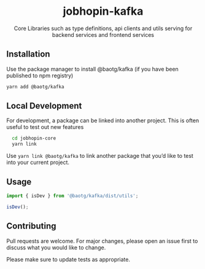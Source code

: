 <div align="center">
  <h1>jobhopin-kafka</h1>
  <p>Core Libraries such as type definitions, api clients and utils serving for backend services and frontend services</p>
  </div>
</div>

## Installation

Use the package manager to install @baotg/kafka (if you have been published to npm registry)

```bash
yarn add @baotg/kafka
```

## Local Development
For development, a package can be linked into another project. This is often useful to test out new features

```bash
  cd jobhopin-core
  yarn link
```

Use `yarn link @baotg/kafka` to link another package that you’d like to test into your current project.

## Usage

```javascript
import { isDev } from '@baotg/kafka/dist/utils';

isDev();
```

## Contributing

Pull requests are welcome. For major changes, please open an issue first to discuss what you would like to change.

Please make sure to update tests as appropriate.
